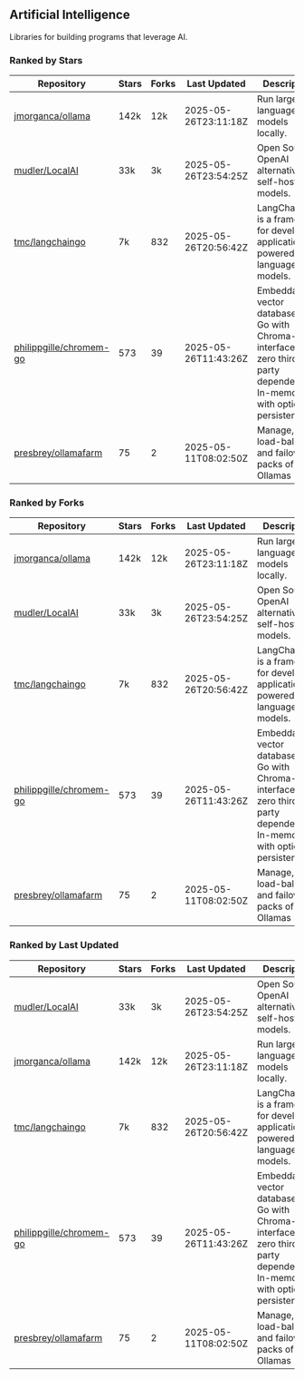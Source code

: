 ## Artificial Intelligence

Libraries for building programs that leverage AI.

### Ranked by Stars

| Repository | Stars | Forks | Last Updated | Description | 
|------------|-------|-------|--------------|-------------|
| [jmorganca/ollama](https://github.com/jmorganca/ollama) | 142k | 12k | 2025-05-26T23:11:18Z |  Run large language models locally. |
| [mudler/LocalAI](https://github.com/mudler/LocalAI) | 33k | 3k | 2025-05-26T23:54:25Z |  Open Source OpenAI alternative, self-host AI models. |
| [tmc/langchaingo](https://github.com/tmc/langchaingo) | 7k | 832 | 2025-05-26T20:56:42Z |  LangChainGo is a framework for developing applications powered by language models. |
| [philippgille/chromem-go](https://github.com/philippgille/chromem-go) | 573 | 39 | 2025-05-26T11:43:26Z |  Embeddable vector database for Go with Chroma-like interface and zero third-party dependencies. In-memory with optional persistence. |
| [presbrey/ollamafarm](https://github.com/presbrey/ollamafarm) | 75 | 2 | 2025-05-11T08:02:50Z |  Manage, load-balance, and failover packs of Ollamas |

### Ranked by Forks

| Repository | Stars | Forks | Last Updated | Description | 
|------------|-------|-------|--------------|-------------|
| [jmorganca/ollama](https://github.com/jmorganca/ollama) | 142k | 12k | 2025-05-26T23:11:18Z |  Run large language models locally. |
| [mudler/LocalAI](https://github.com/mudler/LocalAI) | 33k | 3k | 2025-05-26T23:54:25Z |  Open Source OpenAI alternative, self-host AI models. |
| [tmc/langchaingo](https://github.com/tmc/langchaingo) | 7k | 832 | 2025-05-26T20:56:42Z |  LangChainGo is a framework for developing applications powered by language models. |
| [philippgille/chromem-go](https://github.com/philippgille/chromem-go) | 573 | 39 | 2025-05-26T11:43:26Z |  Embeddable vector database for Go with Chroma-like interface and zero third-party dependencies. In-memory with optional persistence. |
| [presbrey/ollamafarm](https://github.com/presbrey/ollamafarm) | 75 | 2 | 2025-05-11T08:02:50Z |  Manage, load-balance, and failover packs of Ollamas |

### Ranked by Last Updated

| Repository | Stars | Forks | Last Updated | Description | 
|------------|-------|-------|--------------|-------------|
| [mudler/LocalAI](https://github.com/mudler/LocalAI) | 33k | 3k | 2025-05-26T23:54:25Z |  Open Source OpenAI alternative, self-host AI models. |
| [jmorganca/ollama](https://github.com/jmorganca/ollama) | 142k | 12k | 2025-05-26T23:11:18Z |  Run large language models locally. |
| [tmc/langchaingo](https://github.com/tmc/langchaingo) | 7k | 832 | 2025-05-26T20:56:42Z |  LangChainGo is a framework for developing applications powered by language models. |
| [philippgille/chromem-go](https://github.com/philippgille/chromem-go) | 573 | 39 | 2025-05-26T11:43:26Z |  Embeddable vector database for Go with Chroma-like interface and zero third-party dependencies. In-memory with optional persistence. |
| [presbrey/ollamafarm](https://github.com/presbrey/ollamafarm) | 75 | 2 | 2025-05-11T08:02:50Z |  Manage, load-balance, and failover packs of Ollamas |

